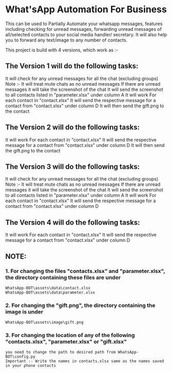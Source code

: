 # What'sApp Automation For Business
 
This can be used to Partially Automate your whatsapp messages, features including checking for 
unread messages, forwarding unread messages of all/selected contacts to your social media handler/
secretary. 
It will also help you to forward any text/image to any number of contacts.
 
This project is build with 4 versions, which work as :- 

## The Version 1 will do the following tasks:
  It will check for any unread messages for all the chat (excluding groups)
  Note :- It will treat mute chats as no unread messages
  If there are unread messages it will take the screenshot of the chat
  It will send the screenshot to all contacts listed in "parameter.xlsx" under column A
  It will work For each contact in "contact.xlsx"
  It will send the respective message for a contact from "contact.xlsx" under column D
  It will then send the gift.png to the contact

## The Version 2 will do the following tasks:
  It will work For each contact in "contact.xlsx"
  It will send the respective message for a contact from "contact.xlsx" under column D
  It will then send the gift.png to the contact

## The Version 3 will do the following tasks:
  It will check for any unread messages for all the chat (excluding groups)
  Note :- It will treat mute chats as no unread messages
  If there are unread messages it will take the screenshot of the chat
  It will send the screenshot to all contacts listed in "parameter.xlsx" under column A
  It will work For each contact in "contact.xlsx"
  It will send the respective message for a contact from "contact.xlsx" under column D

## The Version 4 will do the following tasks:
  It will work For each contact in "contact.xlsx"
  It will send the respective message for a contact from "contact.xlsx" under column D

## NOTE: 
### 1. For changing the files "contacts.xlsx" and "parameter.xlsx", the directory containing these files are under 
	WhatsApp-BOT\assets\data\contact.xlsx
	WhatsApp-BOT\assets\data\parameter.xlsx

### 2. For changing the "gift.png", the directory containing the image is under
	WhatsApp-BOT\assets\image\gift.png

### 3. For changing the location of any of the following "contacts.xlsx", "parameter.xlsx" or "gift.xlsx"
	you need to change the path to desired path from WhatsApp-BOT\config.py
    Important :- Write the names in contacts.xlsx same as the names saved in your phone contacts
